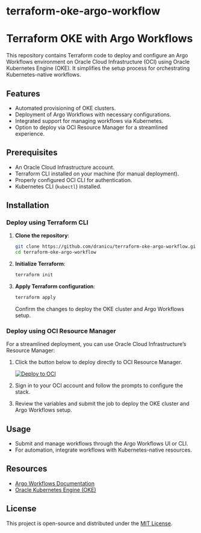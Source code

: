 # terraform-oke-argo-workflow

# Terraform OKE with Argo Workflows

This repository contains Terraform code to deploy and configure an Argo Workflows environment on Oracle Cloud Infrastructure (OCI) using Oracle Kubernetes Engine (OKE). It simplifies the setup process for orchestrating Kubernetes-native workflows.

## Features
- Automated provisioning of OKE clusters.
- Deployment of Argo Workflows with necessary configurations.
- Integrated support for managing workflows via Kubernetes.
- Option to deploy via OCI Resource Manager for a streamlined experience.

## Prerequisites
- An Oracle Cloud Infrastructure account.
- Terraform CLI installed on your machine (for manual deployment).
- Properly configured OCI CLI for authentication.
- Kubernetes CLI (`kubectl`) installed.

## Installation

### Deploy using Terraform CLI

1. **Clone the repository**:
   ```bash
   git clone https://github.com/dranicu/terraform-oke-argo-workflow.git
   cd terraform-oke-argo-workflow
   ```

2. **Initialize Terraform**:
   ```bash
   terraform init
   ```

3. **Apply Terraform configuration**:
   ```bash
   terraform apply
   ```

   Confirm the changes to deploy the OKE cluster and Argo Workflows setup.


### Deploy using OCI Resource Manager

For a streamlined deployment, you can use Oracle Cloud Infrastructure’s Resource Manager:

1. Click the button below to deploy directly to OCI Resource Manager.

   [![Deploy to OCI](https://oci-resourcemanager-plugin.plugins.oci.oraclecloud.com/latest/deploy-to-oracle-cloud.svg)](https://cloud.oracle.com/resourcemanager/stacks/create?zipUrl=https://ocisateam.objectstorage.eu-frankfurt-1.oci.customer-oci.com/p/uTKEi4EECQYY1bjCJpn2-nVyYQINjeehjugkc5CdnCwx2NVtfkdkym26-h4OEXtX/n/ocisateam/b/code-zips/o/terraform-oke-argo-workflow-main.zip)

2. Sign in to your OCI account and follow the prompts to configure the stack.

3. Review the variables and submit the job to deploy the OKE cluster and Argo Workflows setup.

## Usage
- Submit and manage workflows through the Argo Workflows UI or CLI.
- For automation, integrate workflows with Kubernetes-native resources.

## Resources
- [Argo Workflows Documentation](https://argoproj.github.io/argo-workflows/)
- [Oracle Kubernetes Engine (OKE)](https://www.oracle.com/cloud-native/container-engine-kubernetes/)

## License
This project is open-source and distributed under the [MIT License](https://opensource.org/licenses/MIT).


